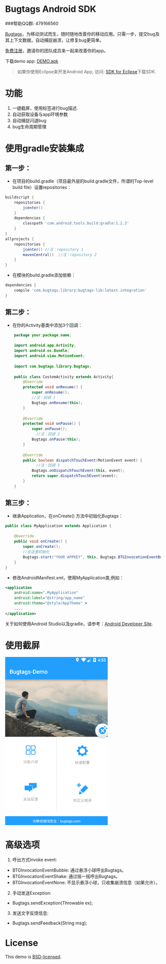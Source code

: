 Bugtags Android SDK
===================
###帮助QQ群: 479166560

[Bugtags]，为移动测试而生，随时随地改善你的移动应用。只需一步，提交bug及其上下文数据，自动捕捉崩溃，让修复bug更简单。

[免费注册](http://bugtags.com/)，邀请你的团队成员来一起来改善你的app。

下载demo app: [DEMO.apk](screenshot/demo.apk)

> 如果你使用Eclipse来开发Android App, 访问: [SDK for Eclipse]下载SDK.

# 功能
1. 一键截屏，使用标签进行bug描述.
2. 自动获取设备与app环境参数
3. 自动捕捉闪退bug
4. bug生命周期管理

# 使用gradle安装集成

## 第一步：
* 在项目的build.gradle（项目最外层的build.gradle文件，所谓的Top-level build file）设置repositories：
```gradle
buildscript {
    repositories {
        jcenter()
    }
    dependencies {
        classpath 'com.android.tools.build:gradle:1.2.3'
    }
}
allprojects {
    repositories {
        jcenter() //注：repository 1
        mavenCentral()  //注：repository 2
    }
}
```
* 在模块的build.gradle添加依赖：
```gradle
dependencies {
    compile 'com.bugtags.library:bugtags-lib:latest.integration'
}
```

## 第二步：
* 在你的Activity基类中添加3个回调：
```java
    package your.package.name;

    import android.app.Activity;
    import android.os.Bundle;
    import android.view.MotionEvent;

    import com.bugtags.library.Bugtags;

    public class CustomActivity extends Activity{
        @Override
        protected void onResume() {
            super.onResume();
            //注：回调 1
            Bugtags.onResume(this);
        }

        @Override
        protected void onPause() {
            super.onPause();
              //注：回调 2
            Bugtags.onPause(this);
        }

        @Override
        public boolean dispatchTouchEvent(MotionEvent event) {
              //注：回调 3
            Bugtags.onDispatchTouchEvent(this, event);
            return super.dispatchTouchEvent(event);
        }
    }
```

## 第三步：
* 继承Application，在onCreate() 方法中初始化Bugtags：
```java
public class MyApplication extends Application {

    @Override
    public void onCreate() {
        super.onCreate();
        //在这里初始化
        Bugtags.start("YOUR APPKEY", this, Bugtags.BTGInvocationEventBubble);
    }
}
```
* 修改AndroidManifest.xml，使用MyApplication类,例如：
```xml
<application
    android:name=".MyApplication"
    android:label="@string/app_name"
    android:theme="@style/AppTheme" >
    ....
</application>
```

关于如何使用Android Studio以及gradle，请参考：[Android Developer Site].

# 使用截屏
![如何使用](screenshot/usage.gif)

# 高级选项
1. 呼出方式Invoke event:
  * BTGInvocationEventBubble: 通过悬浮小球呼出Bugtags。
  * BTGInvocationEventShake: 通过摇一摇呼出Bugtags。
  * BTGInvocationEventNone: 不显示悬浮小球，只收集崩溃信息（如果允许）。
2. 手动发送Exception:
  * Bugtags.sendException(Throwable ex);
3. 发送文字反馈信息:
  * Bugtags.sendFeedback(String msg);

# License
This demo is [BSD-licensed](LICENSE).

[SDK for Eclipse]:https://github.com/bugtags/Bugtags-Android-Eclipse
[Bugtags]:http://bugtags.com
[Android Developer Site]:http://developer.android.com/tools/studio/index.html
